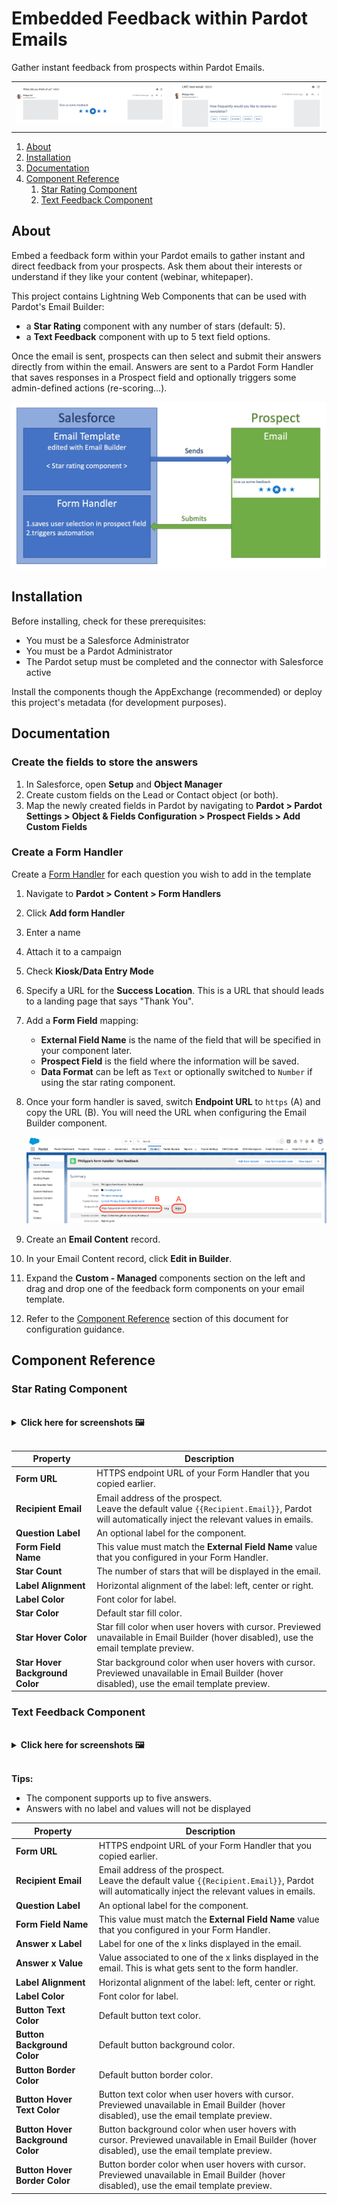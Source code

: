 # Embedded Feedback within Pardot Emails

Gather instant feedback from prospects within Pardot Emails.

<table>
   <tr>
      <td width="50%">
         <img src="gfx/starRating-email.png" alt="Star rating component in email"/>
      </td>
      <td>
         <img src="gfx/textFeedback-email.png" alt="Text feedback component in email"/>
      </td>
   </tr>
</table>

1. [About](#about)
1. [Installation](#installation)
1. [Documentation](#documentation)
1. [Component Reference](#component-reference)
   1. [Star Rating Component](#star-rating-component)
   1. [Text Feedback Component](#text-feedback-component)

## About

Embed a feedback form within your Pardot emails to gather instant and direct feedback from your prospects. Ask them about their interests or understand if they like your content (webinar, whitepaper).

This project contains Lightning Web Components that can be used with Pardot's Email Builder:

- a **Star Rating** component with any number of stars (default: 5).
- a **Text Feedback** component with up to 5 text field options.

Once the email is sent, prospects can then select and submit their answers directly from within the email. Answers are sent to a Pardot Form Handler that saves responses in a Prospect field and optionally triggers some admin-defined actions (re-scoring...).

![Architecture](gfx/architecture.jpg)

## Installation

Before installing, check for these prerequisites:

- You must be a Salesforce Administrator
- You must be a Pardot Administrator
- The Pardot setup must be completed and the connector with Salesforce active

Install the components though the AppExchange (recommended) or deploy this project's metadata (for development purposes).

## Documentation

### Create the fields to store the answers

1. In Salesforce, open **Setup** and **Object Manager**
2. Create custom fields on the Lead or Contact object (or both).
3. Map the newly created fields in Pardot by navigating to **Pardot > Pardot Settings > Object & Fields Configuration > Prospect Fields > Add Custom Fields**

### Create a Form Handler

Create a [Form Handler](https://help.salesforce.com/articleView?id=sf.pardot_form_handlers.htm&type=5) for each question you wish to add in the template

1. Navigate to **Pardot > Content > Form Handlers**
1. Click **Add form Handler**
1. Enter a name
1. Attach it to a campaign
1. Check **Kiosk/Data Entry Mode**
1. Specify a URL for the **Success Location**. This is a URL that should leads to a landing page that says "Thank You".
1. Add a **Form Field** mapping:

   - **External Field Name** is the name of the field that will be specified in your component later.
   - **Prospect Field** is the field where the information will be saved.
   - **Data Format** can be left as `Text` or optionally switched to `Number` if using the star rating component.

1. Once your form handler is saved, switch **Endpoint URL** to `https` (A) and copy the URL (B). You will need the URL when configuring the Email Builder component.

   ![Form Handler](gfx/form-handler.png)

1. Create an **Email Content** record.
1. In your Email Content record, click **Edit in Builder**.
1. Expand the **Custom - Managed** components section on the left and drag and drop one of the feedback form components on your email template.
1. Refer to the [Component Reference](#component-reference) section of this document for configuration guidance.

## Component Reference

### Star Rating Component

<br/>
<details><summary><b> Click here for screenshots 🖼</b></summary>
    <br/>
    <p><img src="gfx/starRating-email.png" alt="Star rating component in email"/></p>
    <p><img src="gfx/starRating-builder.png" alt="Star rating component in Email Builder"/></p>
</details>
<br/>

| Property                        | Description                                                                                                                                       |
| ------------------------------- | ------------------------------------------------------------------------------------------------------------------------------------------------- |
| **Form URL**                    | HTTPS endpoint URL of your Form Handler that you copied earlier.                                                                                  |
| **Recipient Email**             | Email address of the prospect.<br/>Leave the default value `{{Recipient.Email}}`, Pardot will automatically inject the relevant values in emails. |
| **Question Label**              | An optional label for the component.                                                                                                              |
| **Form Field Name**             | This value must match the **External Field Name** value that you configured in your Form Handler.                                                 |
| **Star Count**                  | The number of stars that will be displayed in the email.                                                                                          |
| **Label Alignment**             | Horizontal alignment of the label: left, center or right.                                                                                         |
| **Label Color**                 | Font color for label.                                                                                                                             |
| **Star Color**                  | Default star fill color.                                                                                                                          |
| **Star Hover Color**            | Star fill color when user hovers with cursor. Previewed unavailable in Email Builder (hover disabled), use the email template preview.            |
| **Star Hover Background Color** | Star background color when user hovers with cursor. Previewed unavailable in Email Builder (hover disabled), use the email template preview.      |

### Text Feedback Component

<br/>
<details><summary><b> Click here for screenshots 🖼</b></summary>
    <br/>
    <p><img src="gfx/textFeedback-email.png" alt="Text feedback component in email"/></p>
    <p><img src="gfx/textFeedback-builder.png" alt="Text feedback component in Email Builder"/></p>
</details>
<br/>

**Tips:**

- The component supports up to five answers.
- Answers with no label and values will not be displayed

| Property                          | Description                                                                                                                                       |
| --------------------------------- | ------------------------------------------------------------------------------------------------------------------------------------------------- |
| **Form URL**                      | HTTPS endpoint URL of your Form Handler that you copied earlier.                                                                                  |
| **Recipient Email**               | Email address of the prospect.<br/>Leave the default value `{{Recipient.Email}}`, Pardot will automatically inject the relevant values in emails. |
| **Question Label**                | An optional label for the component.                                                                                                              |
| **Form Field Name**               | This value must match the **External Field Name** value that you configured in your Form Handler.                                                 |
| **Answer x Label**                | Label for one of the x links displayed in the email.                                                                                              |
| **Answer x Value**                | Value associated to one of the x links displayed in the email. This is what gets sent to the form handler.                                        |
| **Label Alignment**               | Horizontal alignment of the label: left, center or right.                                                                                         |
| **Label Color**                   | Font color for label.                                                                                                                             |
| **Button Text Color**             | Default button text color.                                                                                                                        |
| **Button Background Color**       | Default button background color.                                                                                                                  |
| **Button Border Color**           | Default button border color.                                                                                                                      |
| **Button Hover Text Color**       | Button text color when user hovers with cursor. Previewed unavailable in Email Builder (hover disabled), use the email template preview.          |
| **Button Hover Background Color** | Button background color when user hovers with cursor. Previewed unavailable in Email Builder (hover disabled), use the email template preview.    |
| **Button Hover Border Color**     | Button border color when user hovers with cursor. Previewed unavailable in Email Builder (hover disabled), use the email template preview.        |
